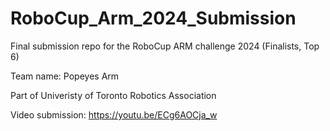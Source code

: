 # RoboCup_Arm_2024_Submission
Final submission repo for the RoboCup ARM challenge 2024 (Finalists, Top 6) 

Team name: Popeyes Arm

Part of Univeristy of Toronto Robotics Association

Video submission: https://youtu.be/ECg6AOCja_w
